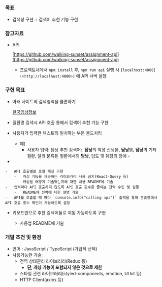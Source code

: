 ### 목표

-   검색창 구현 + 검색어 추천 기능 구현

### 참고자료

-   API
    
    [](https://github.com/walking-sunset/assignment-api)[https://github.com/walking-sunset/assignment-api](https://github.com/walking-sunset/assignment-api)
    
    -   프로젝트내에서 `npm install` 후, `npm run api` 실행 시 `[localhost:4000](<http://localhost:4000>)` 에 API 서버 실행

### 구현 목표

-   아래 사이트의 검색영역을 클론하기
    
    [한국임상정보](https://clinicaltrialskorea.com/)
    
-   질환명 검색시 API 호출 통해서 검색어 추천 기능 구현
    
   -   사용자가 입력한 텍스트와 일치하는 부분 볼드처리
        -   예)
            -   사용자 입력: 담낭 추천 검색어:  **담낭**의 악성 신생물, **담낭**염, **담낭**의 기타 질환, 달리 분류된 질환에서의 **담낭**, 담도 및 췌장의 장애
    -   
-   
    
    -   API 호출별로 로컬 캐싱 구현
        -   캐싱 기능을 제공하는 라이브러리 사용 금지(React-Query 등)
        -   캐싱을 어떻게 기술했는지에 대한 내용 README에 기술
    -   입력마다 API 호출하지 않도록 API 호출 횟수를 줄이는 전략 수립 및 실행
        -   README에 전략에 대한 설명 기술
    -   API를 호출할 때 마다 `console.info("calling api")` 출력을 통해 콘솔창에서 API 호출 횟수 확인이 가능하도록 설정
-   키보드만으로 추천 검색어들로 이동 가능하도록 구현
    
    -   사용법 README에 기술

### 개발 조건 및 환경

-   언어 : JavaScript / TypeScript (가급적 선택)
-   사용가능한 기술:
    -   전역 상태관리 라이브러리(Redux 등)
        -   **단, 캐싱 기능이 포함되지 않은 것으로 제한**
    -   스타일 관련 라이브러리(styled-components, emotion, UI kit 등)
    -   HTTP Client(axios 등)